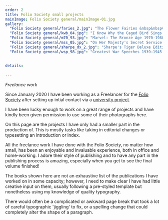 ```yaml
---
order: 2
title: Folio Society small projects
mainImage: Folio Society general/mainImage-01.jpg
gallery:
  "Folio Society general/faries_2.jpg": "The Flower Fairies &nbsp&nbsp© Folio Society <br><br> For this set of volumes I typeset a few poems taking their setting from original editions."
  "Folio Society general/kwb_04.jpg": "I Know Why the Caged Bird Sings &nbsp&nbsp© Folio Society"
  "Folio Society general/m70_93.jpg": "Marvel: The Bronze Age 1970-1980 &nbsp&nbsp© Folio Society<br><br>I was lucky enough to scan the original comics for their reproduction in this book."
  "Folio Society general/mss_05.jpg": "On Her Majesty's Secret Service &nbsp&nbsp© Folio Society"
  "Folio Society general/sharpe_dx_2.jpg": "Sharpe's Tiger Deluxe Edition &nbsp&nbsp© Folio Society"
  "Folio Society general/wsp_98.jpg": "Greatest War Speeches 1939–1945 &nbsp&nbsp© Folio Society"
 
 
details:
  
---
```


_Freelance work_

Since January 2020 I have been working as a Freelancer for the [Folio Society](https://www.foliosociety.com/uk) after setting up intial contact via a [university project](https://richardmasondesign.com/client-directed).

I have been lucky enough to work on a great range of projects and have kindly been given permission to use some of their photographs here.

On this page are the projects I have only had a smaller part in the production of. This is mostly tasks like taking in editorial changes or typesetting an introduction or index.

All the freelance work I have done with the Folio Society, no matter how small, has been an enjoyable and invaluable experience, both in office and home-working. I adore their style of publishing and to have any part in the publishing process is amazing, especially when you get to see the final volume finished!

The books shown here are not an exhaustive list of the publications I have worked on in some capacity; however, I need to make clear I have had little creative input on them, usually following a pre-styled template but nonetheless using my knowledge of quality typography.

There would often be a complicated or awkward page break that took a lot of careful typographic 'jiggling' to fix, or a spelling change that could completely alter the shape of a paragraph.